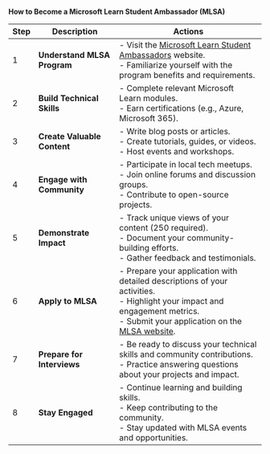 **How to Become a Microsoft Learn Student Ambassador (MLSA)**

| Step | Description | Actions |
|------|-------------|---------|
| 1 | **Understand MLSA Program** | - Visit the [Microsoft Learn Student Ambassadors](https://mvp.microsoft.com/studentambassadors&wt.mc_id=studentamb_399212) website.<br>- Familiarize yourself with the program benefits and requirements. |
| 2 | **Build Technical Skills** | - Complete relevant Microsoft Learn modules.<br>- Earn certifications (e.g., Azure, Microsoft 365). |
| 3 | **Create Valuable Content** | - Write blog posts or articles.<br>- Create tutorials, guides, or videos.<br>- Host events and workshops. |
| 4 | **Engage with Community** | - Participate in local tech meetups.<br>- Join online forums and discussion groups.<br>- Contribute to open-source projects. |
| 5 | **Demonstrate Impact** | - Track unique views of your content (250 required).<br>- Document your community-building efforts.<br>- Gather feedback and testimonials. |
| 6 | **Apply to MLSA** | - Prepare your application with detailed descriptions of your activities.<br>- Highlight your impact and engagement metrics.<br>- Submit your application on the [MLSA website](https://studentambassadors.microsoft.com/en-US/application). |
| 7 | **Prepare for Interviews** | - Be ready to discuss your technical skills and community contributions.<br>- Practice answering questions about your projects and impact. |
| 8 | **Stay Engaged** | - Continue learning and building skills.<br>- Keep contributing to the community.<br>- Stay updated with MLSA events and opportunities. |

